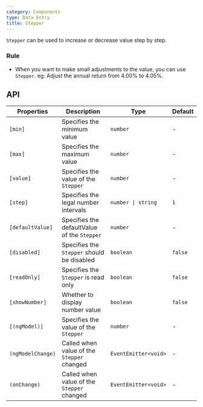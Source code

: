 ```yaml
---
category: Components
type: Data Entry
title: Stepper
---
```


`Stepper` can be used to increase or decrease value step by step.

### Rule
- When you want to make small adjustments to the value, you can use `Stepper`. eg: Adjust the annual return from 4.00% to 4.05%.

## API

| Properties | Description | Type | Default |
|-----------|------------|------|--------|
| `[min]` | Specifies the minimum value | `number` | - |
| `[max]` | Specifies the maximum value | `number` | - |
| `[value]` | Specifies the value of the `Stepper` | `number` | - |
| `[step]` | Specifies the legal number intervals | `number \| string` | `1` |
| `[defaultValue]` | Specifies the defaultValue of the `Stepper` | `number` | - |
| `[disabled]` | Specifies the `Stepper` should be disabled | `boolean` | `false` |
| `[readOnly]` | Specifies the `Stepper` is read only | `boolean` | `false` |
| `[showNumber]` | Whether to display number value | `boolean` | `false` |
| `[(ngModel)]` | Specifies the value of the `Stepper` | `number` | - |
| `(ngModelChange)` | Called when value of the `Stepper` changed | `EventEmitter<void>` | - |
| `(onChange)` | Called when value of the `Stepper` changed | `EventEmitter<void>` | - |
